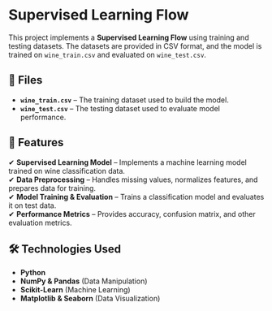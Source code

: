 # Supervised Learning Flow  

This project implements a **Supervised Learning Flow** using training and testing datasets. The datasets are provided in CSV format, and the model is trained on `wine_train.csv` and evaluated on `wine_test.csv`.  

## 📌 Files  

- **`wine_train.csv`** – The training dataset used to build the model.  
- **`wine_test.csv`** – The testing dataset used to evaluate model performance.  

## 🚀 Features  

✔ **Supervised Learning Model** – Implements a machine learning model trained on wine classification data.  
✔ **Data Preprocessing** – Handles missing values, normalizes features, and prepares data for training.  
✔ **Model Training & Evaluation** – Trains a classification model and evaluates it on test data.  
✔ **Performance Metrics** – Provides accuracy, confusion matrix, and other evaluation metrics.  

## 🛠 Technologies Used  

- **Python**  
- **NumPy & Pandas** (Data Manipulation)  
- **Scikit-Learn** (Machine Learning)  
- **Matplotlib & Seaborn** (Data Visualization)  
